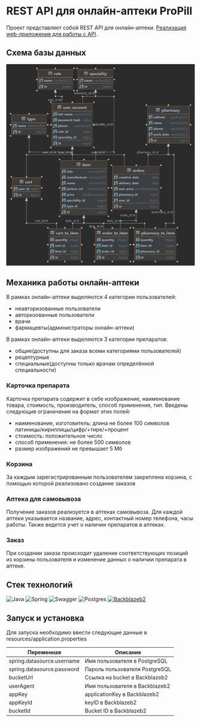 # REST API для онлайн-аптеки ProPill

Проект представляет собой REST API для онлайн-аптеки. [Реализация web-приложения для работы с API](https://github.com/jekasrs/online-pharmacy-client).

## Схема базы данных
![propill_scheme.png](src%2Fmain%2Fresources%2Fpropill_scheme.png)

## Механика работы онлайн-аптеки

В рамках онлайн-аптеки выделяются 4 категории пользователей:

* неавторизованные пользователи
* авторизованные пользователи
* врачи
* фармацевты(администраторы онлайн-аптеки)

В рамках онлайн-аптеки выделяются 3 категории препаратов:
* общие(доступны для заказа всеми категориями пользователей)
* рецептурные
* специальные(доступны только врачам определённой специальности)

### Карточка препарата
Карточка препарата содержит в себе изображение, наименование товара, стоимость, производитель, способ применения, тип. 
Введены следующие ограничения на формат этих полей:
* наименование, изготовитель: длина не более 100 символов латиницы/кириллицы/цифр/+тире/+процент
* стоимость: положительное число
* способ применения: не более 500 символов
* размер изображений не превышает 5 Мб

### Корзина
За каждым зарегистрированным пользователем закреплена корзина, с помощью которой реализовано создание заказов

### Аптека для самовывоза
Получение заказов реализуется в аптеках самовывоза. Для каждой аптеки указывается название, адрес, контактный номер телефона, часы работы. Также ведется учет о наличии препаратов в аптеках. 

### Заказ
При создании заказа происходит удаление соответствующих позиций из корзины пользователя и изменение данных о наличии препарата в аптеке.

## Стек технологий
![Java](https://img.shields.io/badge/java-%23ED8B00.svg?style=for-the-badge&logo=openjdk&logoColor=white)
![Spring](https://img.shields.io/badge/spring-%236DB33F.svg?style=for-the-badge&logo=spring&logoColor=white)
![Swagger](https://img.shields.io/badge/-Swagger-%23Clojure?style=for-the-badge&logo=swagger&logoColor=white)
![Postgres](https://img.shields.io/badge/postgres-%23316192.svg?style=for-the-badge&logo=postgresql&logoColor=white)
[![Backblazeb2](https://img.shields.io/badge/Backblazeb2-<COLOR>.svg)](https://shields.io/)

## Запуск и установка

Для запуска необходимо ввести следующие данные в resources/application.properties

| Переменная                 | Описание                       |
|----------------------------|--------------------------------|
| spring.datasource.username | Имя пользователя в PostgreSQL  | 
| spring.datasource.password | Пароль пользователя PostgreSQL |
| bucketUrl                  | Ссылка на bucket в Backblazeb2 |
| userAgent                  | Имя пользователя в Backblazeb2 |
| appKey                     | applicationKey в Backblazeb2   |
| appKeyId                   | keyID в Backblazeb2            |
| bucketId                   | Bucket ID в Backblazeb2        |
